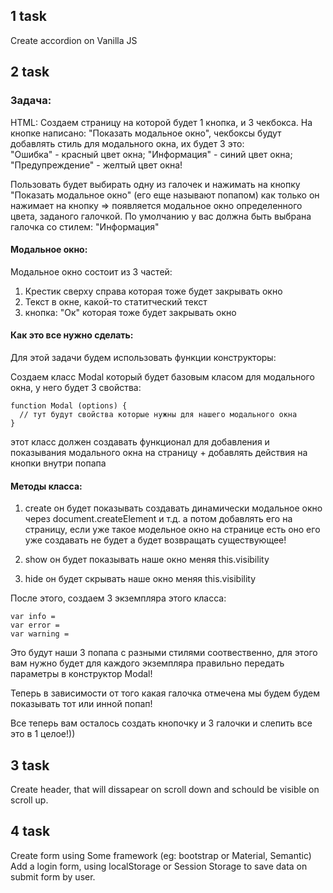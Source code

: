## 1 task

Create accordion on Vanilla JS

## 2 task

### Задача:

HTML:
Создаем страницу на которой будет 1 кнопка, и 3 чекбокса.
На кнопке написано: "Показать модальное окно", чекбоксы будут добавлять стиль для модального окна, их будет 3 это:             
"Ошибка" - красный цвет окна;
"Информация" - синий цвет окна;
"Предупреждение" - желтый цвет окна!

Пользовать будет выбирать одну из галочек и нажимать на кнопку "Показать модальное окно" (его еще называют попапом) как только он нажимает на кнопку => появляется модальное окно определенного цвета, заданого галочкой.
По умолчанию у вас должна быть выбрана галочка со стилем: "Информация"

#### Модальное окно:

Модальное окно состоит из 3 частей:
1. Крестик сверху справа которая тоже будет закрывать окно
2. Текст в окне, какой-то статитческий текст
3. кнопка: "Ок" которая тоже будет закрывать окно


#### Как это все нужно сделать:

Для этой задачи будем использовать функции конструкторы:

Создаем класс Modal который будет базовым класом для модального окна, у него будет 3 свойства:


```
function Modal (options) {
  // тут будут свойства которые нужны для нашего модального окна
}
```

этот класс должен создавать функционал для добавления и показывания модального окна на страницу + добавлять действия на кнопки внутри попапа

#### Методы класса:

1. create
он будет показывать создавать динамически модальное окно через document.createElement и т.д. а потом добавлять его на страницу, если уже такое модельное окно на странице
есть оно его уже создавать не будет а будет возвращать существующее!

2. show
он будет показывать наше окно меняя this.visibility

3. hide
он будет скрывать наше окно меняя this.visibility

После этого, создаем 3 экземпляра этого класса:

```
var info =
var error =
var warning =
```

Это будут наши 3 попапа с разными стилями соотвественно, для этого вам нужно будет для каждого экземпляра правильно передать параметры в конструктор Modal!

Теперь в зависимости от того какая галочка отмечена мы будем будем показывать тот или инной попап!

Все теперь вам осталось создать кнопочку и 3 галочки и слепить все это в 1 целое!))

## 3 task

Create header, that will dissapear on scroll down and schould be visible on scroll up.


## 4 task

Create form using Some framework (eg: bootstrap or Material, Semantic)
Add a login form, using localStorage or Session Storage to save data on submit form by user.

